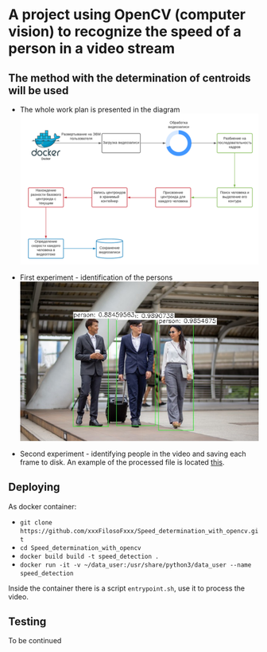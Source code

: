 # A project using OpenCV (computer vision) to recognize the speed of a person in a video stream

## The method with the determination of centroids will be used

- The whole work plan is presented in the diagram
![Image alt](Speed_determination_diagram.jpg)

- First experiment - identification of the persons
![Image alt](tests_detection/first_detection.jpg)

- Second experiment - identifying people in the video and saving each frame to disk.
An example of the processed file is located [this](tests_detection/test_frames.avi).


## Deploying

As docker container:

- ```git clone https://github.com/xxxFilosoFxxx/Speed_determination_with_opencv.git```
- ```cd Speed_determination_with_opencv```
- ```docker build build -t speed_detection .```
- ```docker run -it -v ~/data_user:/usr/share/python3/data_user --name speed_detection```

Inside the container there is a script ```entrypoint.sh```, use it to process the video.

## Testing

To be continued 